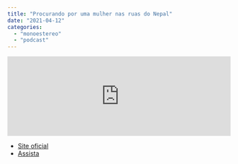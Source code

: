 ```yaml
---
title: "Procurando por uma mulher nas ruas do Nepal"
date: "2021-04-12"
categories: 
  - "monoestereo"
  - "podcast"
---
```


<iframe style="width: 100%; height: 180px;" src="https://anchor.fm/monoestereo/embed/episodes/Procurando-por-uma-mulher-nas-ruas-do-Nepal-eumugp" width="100%" height="180px" frameborder="0" scrolling="no"></iframe>

- [Site oficial](https://www.lookingforalady.com/)
- [Assista](https://lookingforaladyfilm.eventive.org/welcome)
